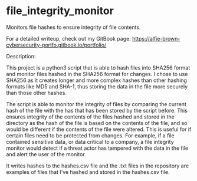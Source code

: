 # file\_integrity\_monitor

Monitors file hashes to ensure integrity of file contents.

For a detailed writeup, check out my GitBook page: https://alfie-brown-cybersecurity-portfo.gitbook.io/portfolio/

Description:

This project is a python3 script that is able to hash files into SHA256 format and monitor files hashed in the SHA256 format for changes. I chose to use SHA256 as it creates longer and more complex hashes than other hashing formats like MD5 and SHA-1, thus storing the data in the file more securely than those other hashes.

The script is able to monitor the integrity of files by comparing the current hash of the file with the has that has been stored by the script before. This ensures integrity of the contents of the files hashed and stored in the directory as the hash of the file is based on the contents of the file, and so would be different if the contents of the file were altered. This is useful for if certain files need to be protected from changes. For example, if a file contained sensitive data, or data critical to a company, a file integrity monitor would detect if a threat actor has tampered with the data in the file and alert the user of the monitor.

It writes hashes to the hashes.csv file and the .txt files in the repository are examples of files that I've hashed and stored in the hashes.csv file.
